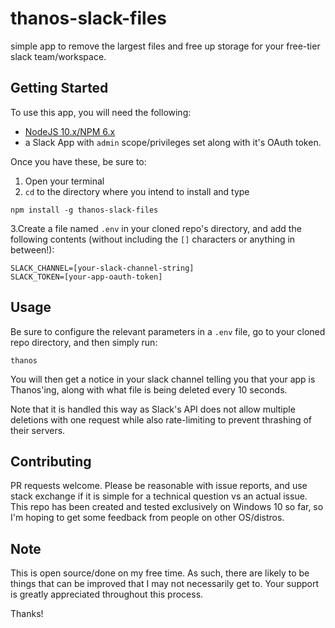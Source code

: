 # thanos-slack-files #
simple app to remove the largest files and free up storage for your free-tier slack team/workspace.

## Getting Started ##
To use this app, you will need the following:

- [NodeJS 10.x/NPM 6.x](http://www.nodejs.org)
- a Slack App with `admin` scope/privileges set along with it's OAuth token.

Once you have these, be sure to:
1) Open your terminal
2) `cd` to the directory where you intend to install and type
```
npm install -g thanos-slack-files
```

3.Create a file named `.env` in your cloned repo's directory, and add the following contents (without including the `[]` characters or anything in between!):

```
SLACK_CHANNEL=[your-slack-channel-string]
SLACK_TOKEN=[your-app-oauth-token]
```

## Usage ##

Be sure to configure the relevant parameters in a `.env` file, go to your cloned repo directory, and then simply run:

```
thanos
```

You will then get a notice in your slack channel telling you that your app is Thanos'ing, along with what file is being deleted every 10 seconds. 

Note that it is handled this way as Slack's API does not allow multiple deletions with one request while also rate-limiting to prevent thrashing of their servers.

## Contributing ##

PR requests welcome. Please be reasonable with issue reports, and use stack exchange if it is simple for a technical question vs an actual issue. This repo has been created and tested exclusively on Windows 10 so far, so I'm hoping to get some feedback from people on other OS/distros.

## Note ##

This is open source/done on my free time. As such, there are likely to be things that can be improved that I may not necessarily get to. Your support is greatly appreciated throughout this process.

Thanks!